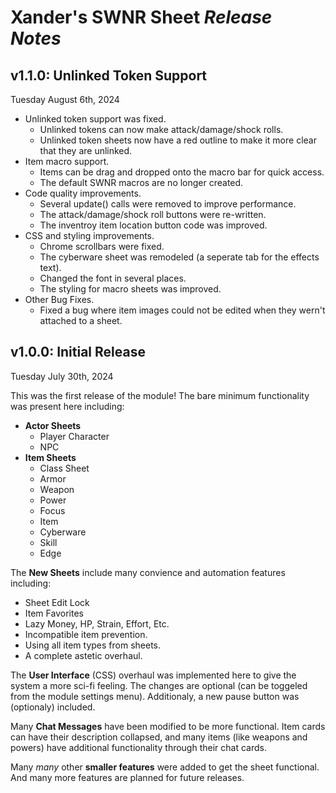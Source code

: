 # Xander's SWNR Sheet *Release Notes*

## v1.1.0: Unlinked Token Support
Tuesday August 6th, 2024

- Unlinked token support was fixed.
  - Unlinked tokens can now make attack/damage/shock rolls.
  - Unlinked token sheets now have a red outline to make it more clear that they are unlinked.
- Item macro support.
  - Items can be drag and dropped onto the macro bar for quick access.
  - The default SWNR macros are no longer created.
- Code quality improvements.
  - Several update() calls were removed to improve performance.
  - The attack/damage/shock roll buttons were re-written.
  - The inventroy item location button code was improved.
- CSS and styling improvements.
  - Chrome scrollbars were fixed.
  - The cyberware sheet was remodeled (a seperate tab for the effects text).
  - Changed the font in several places.
  - The styling for macro sheets was improved.
- Other Bug Fixes.
  - Fixed a bug where item images could not be edited when they wern't attached to a sheet.

## v1.0.0: Initial Release
Tuesday July 30th, 2024

This was the first release of the module! The bare minimum functionality was present here including:
- **Actor Sheets**
  - Player Character
  - NPC
- **Item Sheets**
  - Class Sheet
  - Armor
  - Weapon
  - Power
  - Focus
  - Item
  - Cyberware
  - Skill
  - Edge

The **New Sheets** include many convience and automation features including:
- Sheet Edit Lock
- Item Favorites
- Lazy Money, HP, Strain, Effort, Etc.
- Incompatible item prevention.
- Using all item types from sheets.
- A complete astetic overhaul.

The **User Interface** (CSS) overhaul was implemented here to give the system a more sci-fi feeling. The changes are optional (can be toggeled from the module settings menu). Additionaly, a new pause button was (optionaly) included.

Many **Chat Messages** have been modified to be more functional. Item cards can have their description collapsed, and many items (like weapons and powers) have additional functionality through their chat cards.

Many *many* other **smaller features** were added to get the sheet functional. And many more features are planned for future releases.